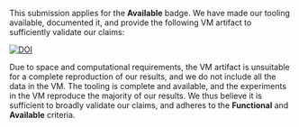This submission applies for the **Available** badge. We have made our tooling available, documented it, and provide the following VM artifact to sufficiently validate our claims: 

[![DOI](https://zenodo.org/badge/DOI/10.5281/zenodo.3629099.svg)](https://doi.org/10.5281/zenodo.3629099)

Due to space and computational requirements, the VM artifact is unsuitable for a complete reproduction of our results, and we do not include all the data in the VM. The tooling is complete and available, and the experiments in the VM reproduce the majority of our results. We thus believe it is sufficient to broadly validate our claims, and adheres to the **Functional** and **Available** criteria.
